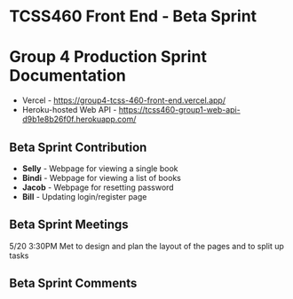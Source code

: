 # TCSS460 Front End - Beta Sprint

# Group 4 Production Sprint Documentation

- Vercel - https://group4-tcss-460-front-end.vercel.app/
- Heroku-hosted Web API - https://tcss460-group1-web-api-d9b1e8b26f0f.herokuapp.com/

## Beta Sprint Contribution

- **Selly** - Webpage for viewing a single book
- **Bindi** - Webpage for viewing a list of books
- **Jacob** - Webpage for resetting password
- **Bill** - Updating login/register page

## Beta Sprint Meetings

5/20 3:30PM
	Met to design and plan the layout of the pages and to split up tasks

## Beta Sprint Comments

